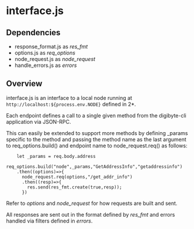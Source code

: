 # interface.js

## Dependencies

* response_format.js as *res_fmt*
* options.js as *req_options*
* node_request.js as *node_request*
* handle_errors.js as *errors*

## Overview 

interface.js is an interface to a local node running at `http://localhost:${process.env.NODE}` defined in 2*.

Each endpoint defines a call to a single given method from the digibyte-cli application via JSON-RPC.

This can easily be extended to support more methods by defining _params specific to the method and passing the method name as the last argument to req_options.build() and endpoint name to node_request.req() as follows:

        let _params = req.body.address
        req_options.build("node",_params,"GetAddressInfo","getaddressinfo")
        .then((options)=>{
          node_request.req(options,"/get_addr_info")
          .then((resp)=>{
            res.send(res_fmt.create(true,resp));
          })        

Refer to *options* and *node_request* for how requests are built and sent.

All responses are sent out in the format defined by *res_fmt* and errors handled via filters defined in *errors*.
